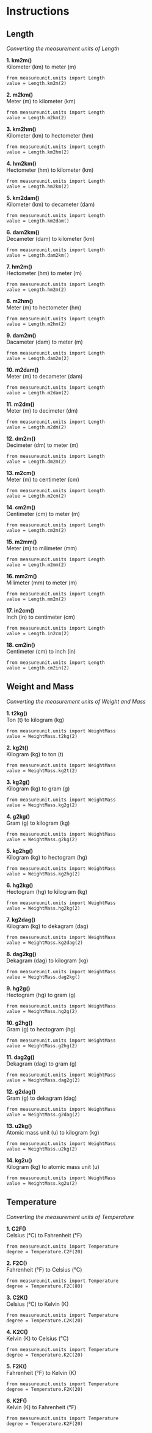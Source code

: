 # Instructions

## Length

*Converting the measurement units of Length*

**1. km2m()** <br>
Kilometer (km) to meter (m) <br>
```
from measureunit.units import Length
value = Length.km2m(2)
```

**2. m2km()** <br>
Meter (m) to kilometer (km) <br>
```
from measureunit.units import Length
value = Length.m2km(2)
```

**3. km2hm()** <br>
Kilometer (km) to hectometer (hm) <br>
```
from measureunit.units import Length
value = Length.km2hm(2)
```

**4. hm2km()** <br>
Hectometer (hm) to kilometer (km) <br>
```
from measureunit.units import Length
value = Length.hm2km(2)
```

**5. km2dam()** <br>
Kilometer (km) to decameter (dam) <br>
```
from measureunit.units import Length
value = Length.km2dam()
```

**6. dam2km()** <br>
Decameter (dam) to kilometer (km) <br>
```
from measureunit.units import Length
value = Length.dam2km()
```

**7. hm2m()** <br>
Hectometer (hm) to meter (m) <br>
```
from measureunit.units import Length
value = Length.hm2m(2)
```

**8. m2hm()** <br>
Meter (m) to hectometer (hm) <br>
```
from measureunit.units import Length
value = Length.m2hm(2)
```

**9. dam2m()** <br>
Dacameter (dam) to meter (m) <br>
```
from measureunit.units import Length
value = Length.dam2m(2)
```

**10. m2dam()** <br>
Meter (m) to decameter (dam) <br>
```
from measureunit.units import Length
value = Length.m2dam(2)
```

**11. m2dm()** <br>
Meter (m) to decimeter (dm) <br>
```
from measureunit.units import Length
value = Length.m2dm(2)
```

**12. dm2m()** <br>
Decimeter (dm) to meter (m) <br>
```
from measureunit.units import Length
value = Length.dm2m(2)
``` 

**13. m2cm()** <br>
Meter (m) to centimeter (cm) <br>
```
from measureunit.units import Length
value = Length.m2cm(2)
```

**14. cm2m()** <br>
Centimeter (cm) to meter (m) <br>
```
from measureunit.units import Length
value = Length.cm2m(2)
```

**15. m2mm()** <br>
Meter (m) to milimeter (mm) <br>
```
from measureunit.units import Length
value = Length.m2mm(2)
```

**16. mm2m()** <br>
Milimeter (mm) to meter (m) <br>
```
from measureunit.units import Length
value = Length.mm2m(2)
```

**17. in2cm()** <br>
Inch (in) to centimeter (cm) <br>
```
from measureunit.units import Length
value = Length.in2cm(2)
```

**18. cm2in()** <br>
Centimeter (cm) to inch (in) <br>
```
from measureunit.units import Length
value = Length.cm2in(2)
```

## Weight and Mass

*Converting the measurement units of Weight and Mass*

**1. t2kg()** <br>
Ton (t) to kilogram (kg) <br>
```
from measureunit.units import WeightMass
value = WeightMass.t2kg(2)
```
**2. kg2t()** <br>
Kilogram (kg) to ton (t) <br>
```
from measureunit.units import WeightMass
value = WeightMass.kg2t(2)
```

**3. kg2g()** <br>
Kilogram (kg) to gram (g) <br>
```
from measureunit.units import WeightMass
value = WeightMass.kg2g(2)
```

**4. g2kg()** <br>
Gram (g) to kilogram (kg) <br>
```
from measureunit.units import WeightMass
value = WeightMass.g2kg(2)
```

**5. kg2hg()** <br>
Kilogram (kg) to hectogram (hg) <br>
```
from measureunit.units import WeightMass
value = WeightMass.kg2hg(2)
```

**6. hg2kg()** <br>
Hectogram (hg) to kilogram (kg) <br>
```
from measureunit.units import WeightMass
value = WeightMass.hg2kg(2)
```

**7. kg2dag()** <br>
Kilogram (kg) to dekagram (dag) <br>
```
from measureunit.units import WeightMass
value = WeightMass.kg2dag(2)
```

**8. dag2kg()** <br>
Dekagram (dag) to kilogram (kg) <br>
```
from measureunit.units import WeightMass
value = WeightMass.dag2kg()
```

**9. hg2g()** <br>
Hectogram (hg) to gram (g) <br>
```
from measureunit.units import WeightMass
value = WeightMass.hg2g(2)
```

**10. g2hg()** <br>
Gram (g) to hectogram (hg) <br>
```
from measureunit.units import WeightMass
value = WeightMass.g2hg(2)
```

**11. dag2g()** <br>
Dekagram (dag) to gram (g) <br>
```
from measureunit.units import WeightMass
value = WeightMass.dag2g(2)
```

**12. g2dag()** <br>
Gram (g) to dekagram (dag) <br>
```
from measureunit.units import WeightMass
value = WeightMass.g2dag(2)
```

**13. u2kg()** <br>
Atomic mass unit (u) to kilogram (kg) <br>
```
from measureunit.units import WeightMass
value = WeightMass.u2kg(2)
```

**14. kg2u()** <br>
Kilogram (kg) to atomic mass unit (u) <br>
```
from measureunit.units import WeightMass
value = WeightMass.kg2u(2)
```

## Temperature

*Converting the measurement units of Temperature*

**1. C2F()** <br>
Celsius (°C) to Fahrenheit (°F) <br>
```
from measureunit.units import Temperature
degree = Temperature.C2F(20)
```

**2. F2C()** <br>
Fahrenheit (°F) to Celsius (°C) <br>
```
from measureunit.units import Temperature
degree = Temperature.F2C(80)
```

**3. C2K()** <br>
Celsius (°C) to Kelvin (K) <br>
```
from measureunit.units import Temperature
degree = Temperature.C2K(20)
```

**4. K2C()** <br>
Kelvin (K) to Celsius (°C) <br>
```
from measureunit.units import Temperature
degree = Temperature.K2C(20)
```

**5. F2K()** <br>
Fahrenheit (°F) to Kelvin (K) <br>
```
from measureunit.units import Temperature
degree = Temperature.F2K(20)
```

**6. K2F()** <br>
Kelvin (K) to Fahrenheit (°F) <br>
```
from measureunit.units import Temperature
degree = Temperature.K2F(20)
```